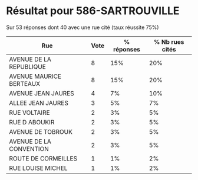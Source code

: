 # Résultat pour 586-SARTROUVILLE

Sur 53 réponses dont 40 avec une rue cité (taux réussite 75%)

| Rue | Vote | % réponses | % Nb rues cités|
|-----|------|------------|----------------|
| AVENUE DE LA REPUBLIQUE | 8 | 15% | 20%|
| AVENUE MAURICE BERTEAUX | 8 | 15% | 20%|
| AVENUE JEAN JAURES | 4 | 7% | 10%|
| ALLEE JEAN JAURES | 3 | 5% | 7%|
| RUE VOLTAIRE | 2 | 3% | 5%|
| RUE D ABOUKIR | 2 | 3% | 5%|
| AVENUE DE TOBROUK | 2 | 3% | 5%|
| AVENUE DE LA CONVENTION | 2 | 3% | 5%|
| ROUTE DE CORMEILLES | 1 | 1% | 2%|
| RUE LOUISE MICHEL | 1 | 1% | 2%|

